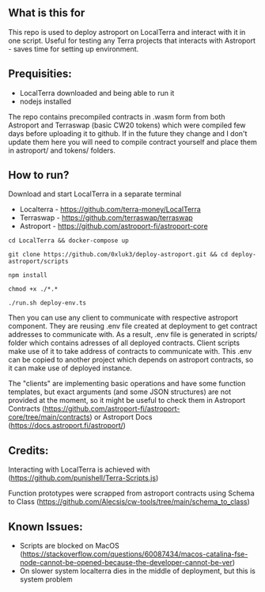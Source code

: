 ## What is this for
This repo is used to deploy astroport on LocalTerra and interact with it in one script.
Useful for testing any Terra projects that interacts with Astroport - saves time for setting up environment.

## Prequisities:

- LocalTerra downloaded and being able to run it
- nodejs installed 

The repo contains precompiled contracts in .wasm form from both Astroport and Terraswap (basic CW20 tokens) which were compiled few days before uploading it to github. If in the future they change and I don't update them here you will need to compile contract yourself and place them in 
astroport/ and tokens/ folders.

## How to run?

Download and start LocalTerra in a separate terminal 
- Localterra - https://github.com/terra-money/LocalTerra
- Terraswap - https://github.com/terraswap/terraswap
- Astroport - https://github.com/astroport-fi/astroport-core



```cd LocalTerra && docker-compose up  ```

```git clone https://github.com/0xluk3/deploy-astroport.git && cd deploy-astroport/scripts  ```

```npm install  ```

```chmod +x ./*.* ```

```./run.sh deploy-env.ts``` 

Then you can use any client to communicate with respective astroport component. They are reusing .env file created at deployment to get contract addresses to communicate with.
As a result, .env file is generated in scripts/ folder which contains adresses of all deployed contracts. Client scripts make use of it to take address of contracts to communicate with. This .env can be copied to another project which depends on astroport contracts, so it can make use of deployed instance.


The "clients" are implementing basic operations and have some function templates, but exact arguments (and some JSON structures) are not provided at the moment, so it might be useful to check them in Astroport Contracts (https://github.com/astroport-fi/astroport-core/tree/main/contracts) or Astroport Docs (https://docs.astroport.fi/astroport/)

## Credits: 
Interacting with LocalTerra is achieved with (https://github.com/punishell/Terra-Scripts.js)

Function prototypes were scrapped from astroport contracts using Schema to Class (https://github.com/Alecsis/cw-tools/tree/main/schema_to_class)

## Known Issues:
- Scripts are blocked on MacOS (https://stackoverflow.com/questions/60087434/macos-catalina-fse-node-cannot-be-opened-because-the-developer-cannot-be-ver)
- On slower system localterra dies in the middle of deployment, but this is system problem

